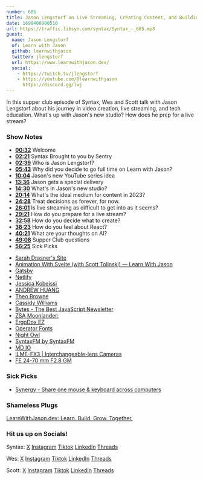 ```yaml
---
number: 685
title: Jason Lengstorf on Live Streaming, Creating Content, and Building a Studio Space
date: 1698408000510
url: https://traffic.libsyn.com/syntax/Syntax_-_685.mp3
guest:
  name: Jason Lengstorf
  of: Learn with Jason
  github: learnwithjason
  twitter: jlengstorf
  url: https://www.learnwithjason.dev/
  social:
    - https://twitch.tv/jlengstorf
    - https://youtube.com/@learnwithjason
      https://discord.gg/lwj
---
```


In this supper club episode of Syntax, Wes and Scott talk with Jason Lengstorf about his journey in video creation, live streaming, and tech education. What's up with Jason's new studio? How does he prep for a live stream?

### Show Notes

- **[00:32](#t=00:32)** Welcome
- **[02:21](#t=02:21)** Syntax Brought to you by Sentry
- **[02:39](#t=02:39)** Who is Jason Lengstorf?
- **[05:43](#t=05:43)** Why did you decide to go full time on Learn with Jason?
- **[10:04](#t=10:04)** Jason's new YouTube series idea
- **[13:36](#t=13:36)** Jason gets a special delivery
- **[14:30](#t=14:30)** What's in Jason's new studio?
- **[20:14](#t=20:14)** What's the ideal medium for content in 2023?
- **[24:28](#t=24:28)** Treat decisions as forever, for now.
- **[26:01](#t=26:01)** Is live streaming as difficult to get into as it seems?
- **[29:21](#t=29:21)** How do you prepare for a live stream?
- **[32:58](#t=32:58)** How do you decide what to create?
- **[38:23](#t=38:23)** How do you feel about React?
- **[40:21](#t=40:21)** What are your thoughts on AI?
- **[49:08](#t=49:08)** Supper Club questions
- **[56:25](#t=56:25)** Sick Picks

* [Sarah Drasner's Site](https://sarah.dev/)
* [Animation With Svelte (with Scott Tolinski) — Learn With Jason](https://www.youtube.com/watch?v=vxCWZlVLEcY)
* [Gatsby](https://www.gatsbyjs.com/)
* [Netlify](https://www.netlify.com/)
* [Jessica Kobeissi](https://www.youtube.com/jessicakobeissi)
* [ANDREW HUANG](https://www.youtube.com/channel/UCdcemy56JtVTrsFIOoqvV8g)
* [Theo Browne](https://t3.gg/)
* [Cassidy Williams](https://cassidoo.co/)
* [Bytes - The Best JavaScript Newsletter](https://bytes.dev/)
* [ZSA Moonlander:](https://www.zsa.io/moonlander/)
* [ErgoDox EZ](https://ergodox-ez.com/)
* [Operator Fonts](https://www.typography.com/fonts/operator/overview/)
* [Night Owl](https://marketplace.visualstudio.com/items?itemName=sdras.night-owl)
* [SyntaxFM by SyntaxFM](https://vscodethemes.com/e/syntaxfm.syntaxfm/syntax-fm)
* [MD IO](https://mass-driver.com/typefaces/md-io)
* [ILME-FX3 | Interchangeable-lens Cameras](https://www.sony.ca/en/interchangeable-lens-cameras/products/ilme-fx3)
* [FE 24-70 mm F2.8 GM](https://www.sony.ca/en/electronics/camera-lenses/sel2470gm)

### Sick Picks

- [Synergy - Share one mouse & keyboard across computers](https://symless.com/synergy)

### Shameless Plugs

[LearnWithJason.dev: Learn. Build. Grow. Together.](https://www.learnwithjason.dev/)

### Hit us up on Socials!

Syntax: [X](https://twitter.com/syntaxfm) [Instagram](https://www.instagram.com/syntax_fm/) [Tiktok](https://www.tiktok.com/@syntaxfm) [LinkedIn](https://www.linkedin.com/company/96077407/admin/feed/posts/) [Threads](https://www.threads.net/@syntax_fm)

Wes: [X](https://twitter.com/wesbos) [Instagram](https://www.instagram.com/wesbos/) [Tiktok](https://www.tiktok.com/@wesbos) [LinkedIn](https://www.linkedin.com/in/wesbos/) [Threads](https://www.threads.net/@wesbos)

Scott: [X](https://twitter.com/stolinski) [Instagram](https://www.instagram.com/stolinski/) [Tiktok](https://www.tiktok.com/@stolinski) [LinkedIn](https://www.linkedin.com/in/stolinski/) [Threads](https://www.threads.net/@stolinski)

